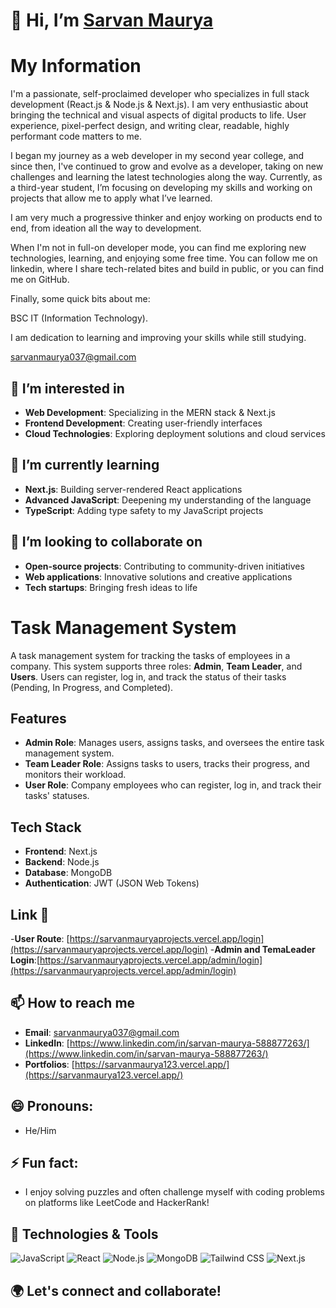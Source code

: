 # 👋 Hi, I’m [Sarvan Maurya](https://github.com/SarvanMaurya123)

# My Information

I'm a passionate, self-proclaimed developer who specializes in full stack development (React.js & Node.js & Next.js). I am very enthusiastic about bringing the technical and visual aspects of digital products to life. User experience, pixel-perfect design, and writing clear, readable, highly performant code matters to me.

I began my journey as a web developer in my second year college, and since then, I've continued to grow and evolve as a developer, taking on new challenges and learning the latest technologies along the way. Currently, as a third-year student, I’m focusing on developing my skills and working on projects that allow me to apply what I’ve learned.

I am very much a progressive thinker and enjoy working on products end to end, from ideation all the way to development.

When I'm not in full-on developer mode, you can find me exploring new technologies, learning, and enjoying some free time. You can follow me on linkedin, where I share tech-related bites and build in public, or you can find me on GitHub.

Finally, some quick bits about me:

BSC IT (Information Technology).

I am dedication to learning and improving your skills while still studying.

sarvanmaurya037@gmail.com

## 👀 I’m interested in
- **Web Development**: Specializing in the MERN stack & Next.js
- **Frontend Development**: Creating user-friendly interfaces
- **Cloud Technologies**: Exploring deployment solutions and cloud services

## 🌱 I’m currently learning
- **Next.js**: Building server-rendered React applications
- **Advanced JavaScript**: Deepening my understanding of the language
- **TypeScript**: Adding type safety to my JavaScript projects

## 💞️ I’m looking to collaborate on
- **Open-source projects**: Contributing to community-driven initiatives
- **Web applications**: Innovative solutions and creative applications
- **Tech startups**: Bringing fresh ideas to life

# Task Management System

A task management system for tracking the tasks of employees in a company. This system supports three roles: **Admin**, **Team Leader**, and **Users**. Users can register, log in, and track the status of their tasks (Pending, In Progress, and Completed).

## Features

- **Admin Role**: Manages users, assigns tasks, and oversees the entire task management system.
- **Team Leader Role**: Assigns tasks to users, tracks their progress, and monitors their workload.
- **User Role**: Company employees who can register, log in, and track their tasks' statuses.

## Tech Stack

- **Frontend**: Next.js
- **Backend**: Node.js
- **Database**: MongoDB
- **Authentication**: JWT (JSON Web Tokens)
## Link 🔗

-**User Route**: [https://sarvanmauryaprojects.vercel.app/login](https://sarvanmauryaprojects.vercel.app/login)
-**Admin and TemaLeader Login**:[https://sarvanmauryaprojects.vercel.app/admin/login](https://sarvanmauryaprojects.vercel.app/admin/login)


## 📫 How to reach me
- **Email**: [sarvanmaurya037@gmail.com](mailto:sarvanmaurya123@example.com)
- **LinkedIn**: [https://www.linkedin.com/in/sarvan-maurya-588877263/](https://www.linkedin.com/in/sarvan-maurya-588877263/)
- **Portfolios**: [https://sarvanmaurya123.vercel.app/](https://sarvanmaurya123.vercel.app/)

## 😄 Pronouns: 
- He/Him

## ⚡ Fun fact: 
- I enjoy solving puzzles and often challenge myself with coding problems on platforms like LeetCode and HackerRank!

## 🚀 Technologies & Tools
![JavaScript](https://img.shields.io/badge/-JavaScript-FFD700?style=flat&logo=javascript&logoColor=white)
![React](https://img.shields.io/badge/-React-61DAFB?style=flat&logo=react&logoColor=black)
![Node.js](https://img.shields.io/badge/-Node.js-8CC84B?style=flat&logo=node.js&logoColor=white)
![MongoDB](https://img.shields.io/badge/-MongoDB-47A248?style=flat&logo=mongodb&logoColor=white)
![Tailwind CSS](https://img.shields.io/badge/-Tailwind%20CSS-38B2AC?style=flat&logo=tailwind-css&logoColor=white)
![Next.js](https://img.shields.io/badge/-Next.js-000000?style=flat&logo=next.js&logoColor=white)

## 🌍 Let's connect and collaborate!

